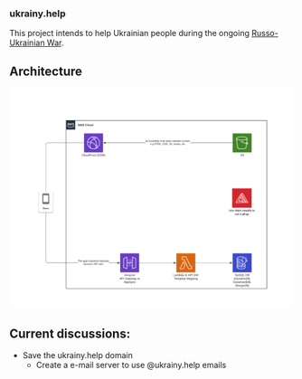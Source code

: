 ### ukrainy.help

This project intends to help Ukrainian people during the ongoing [Russo-Ukrainian War](https://en.wikipedia.org/wiki/Russo-Ukrainian_War).

## Architecture

![web-app-architecture](doc/web-app-architecture.png "web-app-architecture")

## Current discussions:

- Save the ukrainy.help domain
  - Create a e-mail server to use @ukrainy.help emails
